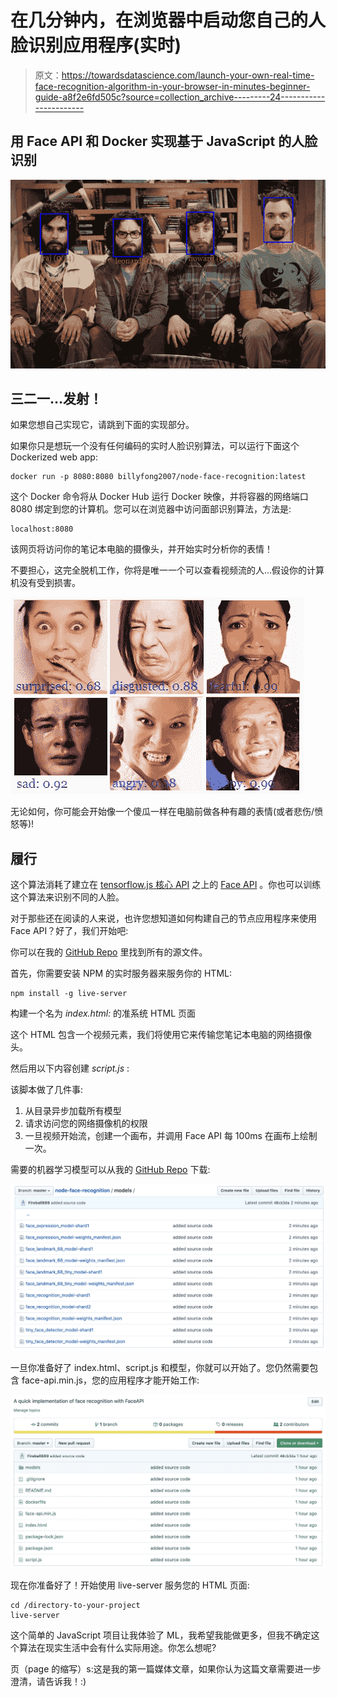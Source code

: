 # 在几分钟内，在浏览器中启动您自己的人脸识别应用程序(实时)

> 原文：<https://towardsdatascience.com/launch-your-own-real-time-face-recognition-algorithm-in-your-browser-in-minutes-beginner-guide-a8f2e6fd505c?source=collection_archive---------24----------------------->

## 用 Face API 和 Docker 实现基于 JavaScript 的人脸识别

![](img/9bafceb06ebc53a6cf3f6a26b2f0196f.png)

## 三二一…发射！

如果您想自己实现它，请跳到下面的实现部分。

如果你只是想玩一个没有任何编码的实时人脸识别算法，可以运行下面这个 Dockerized web app:

```
docker run -p 8080:8080 billyfong2007/node-face-recognition:latest
```

这个 Docker 命令将从 Docker Hub 运行 Docker 映像，并将容器的网络端口 8080 绑定到您的计算机。您可以在浏览器中访问面部识别算法，方法是:

```
localhost:8080
```

该网页将访问你的笔记本电脑的摄像头，并开始实时分析你的表情！

不要担心，这完全脱机工作，你将是唯一一个可以查看视频流的人…假设你的计算机没有受到损害。

![](img/7ce97fb809bb91b799e70c098daee9c8.png)

无论如何，你可能会开始像一个傻瓜一样在电脑前做各种有趣的表情(或者悲伤/愤怒等)!

## 履行

这个算法消耗了建立在 [tensorflow.js 核心 API](https://github.com/tensorflow/tfjs-core) 之上的 [Face API](https://justadudewhohacks.github.io/face-api.js/docs/index.html) 。你也可以训练这个算法来识别不同的人脸。

对于那些还在阅读的人来说，也许您想知道如何构建自己的节点应用程序来使用 Face API？好了，我们开始吧:

你可以在我的 [GitHub Repo](https://github.com/BillyFnh/node-face-recognition) 里找到所有的源文件。

首先，你需要安装 NPM 的实时服务器来服务你的 HTML:

```
npm install -g live-server
```

构建一个名为 *index.html:* 的准系统 HTML 页面

这个 HTML 包含一个视频元素，我们将使用它来传输您笔记本电脑的网络摄像头。

然后用以下内容创建 *script.js* :

该脚本做了几件事:

1.  从目录异步加载所有模型
2.  请求访问您的网络摄像机的权限
3.  一旦视频开始流，创建一个画布，并调用 Face API 每 100ms 在画布上绘制一次。

需要的机器学习模型可以从我的 [GitHub Repo](https://github.com/BillyFnh/node-face-recognition/tree/master/models) 下载:

![](img/fbae1afa855bdf96f643ca9ae7d9375b.png)

一旦你准备好了 index.html、script.js 和模型，你就可以开始了。您仍然需要包含 face-api.min.js，您的应用程序才能开始工作:

![](img/0b6e4ae2953a01ef5329b0c5e5683bec.png)

现在你准备好了！开始使用 live-server 服务您的 HTML 页面:

```
cd /directory-to-your-project
live-server
```

这个简单的 JavaScript 项目让我体验了 ML，我希望我能做更多，但我不确定这个算法在现实生活中会有什么实际用途。你怎么想呢?

页（page 的缩写）s:这是我的第一篇媒体文章，如果你认为这篇文章需要进一步澄清，请告诉我！:)